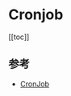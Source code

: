 # Cronjob

[[toc]]

## 参考

- [CronJob](https://kubernetes.io/docs/concepts/workloads/controllers/cron-jobs/)